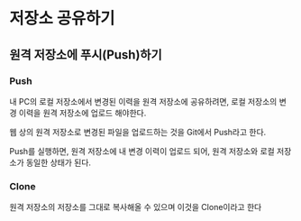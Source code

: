 # 저장소 공유하기
## 원격 저장소에 푸시(Push)하기

### Push
내 PC의 로컬 저장소에서 변경된 이력을 원격 저장소에 공유하려면, 로컬 저장소의 변경 이력을 원격 저장소에 업로드 해야한다.  

웹 상의 원격 저장소로 변경된 파일을 업로드하는 것을 Git에서 Push라고 한다.

Push를 실행하면, 원격 저장소에 내 변경 이력이 업로드 되어, 원격 저장소와 로컬 저장소가 동일한 상태가 된다.

### Clone
원격 저장소의 저장소를 그대로 복사해올 수 있으며 이것을 Clone이라고 한다
